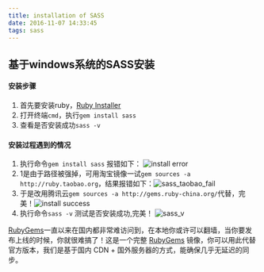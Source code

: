 ```yaml
---
title: installation of SASS
date: 2016-11-07 14:33:45
tags: sass
---
```


## 基于windows系统的SASS安装

#### 安装步骤

1.	首先要安装ruby，[Ruby Installer](http://rubyinstaller.org/)
2.	打开终端`cmd`，执行`gem install sass`
3.	查看是否安装成功`sass -v`

#### 安装过程遇到的情况

1.	执行命令`gem install sass` 报错如下：                                                       ![install error](/img/sass_error_1.png)
2.	1是由于路径被强掉，可用淘宝镜像一试`gem sources -a http://ruby.taobao.org`，结果报错如下：![sass_taobao_fail](/img/sass_tb_fail.png)
3.	于是改用腾讯云`gem sources -a http://gems.ruby-china.org/`代替，完美！![install success](/img/sass_sussess.png)
4.	执行命令`sass -v` 测试是否安装成功,完美！                                                     ![sass_v](/img/sass_v.png)


<!--more-->
[RubyGems](http://gems.ruby-china.org/)一直以来在国内都非常难访问到，在本地你或许可以翻墙，当你要发布上线的时候，你就很难搞了！这是一个完整 [RubyGems](http://gems.ruby-china.org/) 镜像，你可以用此代替官方版本，我们是基于国内 CDN + 国外服务器的方式，能确保几乎无延迟的同步。



